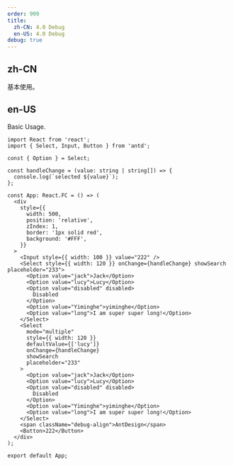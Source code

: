 ```yaml
---
order: 999
title:
  zh-CN: 4.0 Debug
  en-US: 4.0 Debug
debug: true
---
```


## zh-CN

基本使用。

## en-US

Basic Usage.

```tsx
import React from 'react';
import { Select, Input, Button } from 'antd';

const { Option } = Select;

const handleChange = (value: string | string[]) => {
  console.log(`selected ${value}`);
};

const App: React.FC = () => (
  <div
    style={{
      width: 500,
      position: 'relative',
      zIndex: 1,
      border: '1px solid red',
      background: '#FFF',
    }}
  >
    <Input style={{ width: 100 }} value="222" />
    <Select style={{ width: 120 }} onChange={handleChange} showSearch placeholder="233">
      <Option value="jack">Jack</Option>
      <Option value="lucy">Lucy</Option>
      <Option value="disabled" disabled>
        Disabled
      </Option>
      <Option value="Yiminghe">yiminghe</Option>
      <Option value="long">I am super super long!</Option>
    </Select>
    <Select
      mode="multiple"
      style={{ width: 120 }}
      defaultValue={['lucy']}
      onChange={handleChange}
      showSearch
      placeholder="233"
    >
      <Option value="jack">Jack</Option>
      <Option value="lucy">Lucy</Option>
      <Option value="disabled" disabled>
        Disabled
      </Option>
      <Option value="Yiminghe">yiminghe</Option>
      <Option value="long">I am super super long!</Option>
    </Select>
    <span className="debug-align">AntDesign</span>
    <Button>222</Button>
  </div>
);

export default App;
```

<style>
#components-select-demo-debug .debug-align {
  position: relative;
  display: inline-block;
  line-height: 32px;
  height: 32px;
  background: rgba(255, 0, 0, 0.1);
  box-sizing: border-box;
}
#components-select-demo-debug .debug-align:after {
  position: absolute;
  content: '';
  border: 1px solid green;
  left: 0;
  right: 0;
  top: 0;
  bottom: 0;
  pointer-events: none;
}
</style>
